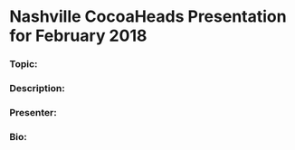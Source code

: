 # Nashville CocoaHeads Presentation for February 2018

### Topic:

### Description:

### Presenter:

### Bio:
